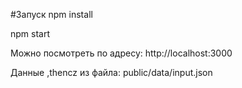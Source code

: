 
#Запуск 
npm install

npm start 

Можно посмотреть по адресу:
http://localhost:3000


Данные ,thencz из файла:
public/data/input.json